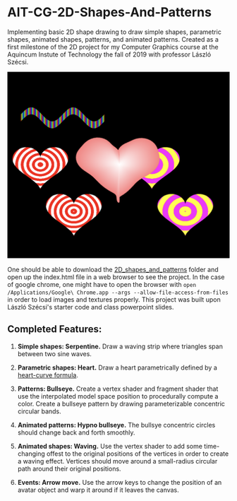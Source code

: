# AIT-CG-2D-Shapes-And-Patterns

Implementing basic 2D shape drawing to draw simple shapes, parametric shapes, animated shapes, patterns, and animated patterns. Created as a first milestone of the 2D project for my Computer Graphics course at the Aquincum Instute of Technology the fall of 2019 with professor László Szécsi.

<p align="center">
  <img src="/resources/screenshot.png" alt="A screenshot of the running project demonstrating each of the completed features." width="800">
</p>

One should be able to download the [2D_shapes_and_patterns]() folder and open up the index.html file in a web browser to see the project. In the case of google chrome, one might have to open the browser with `open /Applications/Google\ Chrome.app --args --allow-file-access-from-files` in order to load images and textures properly. This project was built upon László Szécsi's starter code and class powerpoint slides.

## Completed Features:

1. **Simple shapes: Serpentine.** Draw a waving strip where triangles span between two sine waves.

2. **Parametric shapes: Heart.** Draw a heart parametrically defined by a [heart-curve formula](http://mathworld.wolfram.com/HeartCurve.html).

3. **Patterns: Bullseye.** Create a vertex shader and fragment shader that use the interpolated model space position to procedurally compute a color. Create a bullseye pattern by drawing parameterizable concentric circular bands.

4. **Animated patterns: Hypno bullseye.** The bullsye concentric circles should change back and forth smoothly.

5. **Animated shapes: Waving.** Use the vertex shader to add some time-changing offest to the original positions of the vertices in order to create a waving effect. Vertices should move around a small-radius circular path around their original positions.

6. **Events: Arrow move.** Use the arrow keys to change the position of an avatar object and warp it around if it leaves the canvas.
